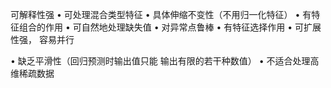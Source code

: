 可解释性强
• 可处理混合类型特征
• 具体伸缩不变性（不用归一化特征）
• 有特征组合的作用
• 可自然地处理缺失值
• 对异常点鲁棒
• 有特征选择作用
• 可扩展性强， 容易并行


• 缺乏平滑性（回归预测时输出值只能
输出有限的若干种数值）
• 不适合处理高维稀疏数据
